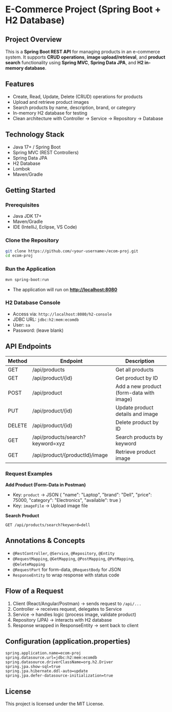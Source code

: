 # E-Commerce Project (Spring Boot + H2 Database)

## Project Overview

This is a **Spring Boot REST API** for managing products in an e-commerce system. It supports **CRUD operations**, **image upload/retrieval**, and **product search** functionality using **Spring MVC**, **Spring Data JPA**, and **H2 in-memory database**.

## Features

* Create, Read, Update, Delete (CRUD) operations for products
* Upload and retrieve product images
* Search products by name, description, brand, or category
* In-memory H2 database for testing
* Clean architecture with Controller → Service → Repository → Database

## Technology Stack

* Java 17+ / Spring Boot
* Spring MVC (REST Controllers)
* Spring Data JPA
* H2 Database
* Lombok
* Maven/Gradle

## Getting Started

### Prerequisites

* Java JDK 17+
* Maven/Gradle
* IDE (IntelliJ, Eclipse, VS Code)

### Clone the Repository

```bash
git clone https://github.com/<your-username>/ecom-proj.git
cd ecom-proj
```

### Run the Application

```bash
mvn spring-boot:run
```

* The application will run on **[http://localhost:8080](http://localhost:8080)**

### H2 Database Console

* Access via: `http://localhost:8080/h2-console`
* JDBC URL: `jdbc:h2:mem:ecomdb`
* User: `sa`
* Password: (leave blank)

## API Endpoints

| Method | Endpoint                         | Description                              |
| ------ | -------------------------------- | ---------------------------------------- |
| GET    | /api/products                    | Get all products                         |
| GET    | /api/product/{id}                | Get product by ID                        |
| POST   | /api/product                     | Add a new product (form-data with image) |
| PUT    | /api/product/{id}                | Update product details and image         |
| DELETE | /api/product/{id}                | Delete product by ID                     |
| GET    | /api/products/search?keyword=xyz | Search products by keyword               |
| GET    | /api/product/{productId}/image   | Retrieve product image                   |

### Request Examples

**Add Product (Form-Data in Postman)**

* Key: `product` → JSON { "name": "Laptop", "brand": "Dell", "price": 75000, "category": "Electronics", "available": true }
* Key: `imageFile` → Upload image file

**Search Product**

```http
GET /api/products/search?keyword=dell
```

## Annotations & Concepts

* `@RestController`, `@Service`, `@Repository`, `@Entity`
* `@RequestMapping`, `@GetMapping`, `@PostMapping`, `@PutMapping`, `@DeleteMapping`
* `@RequestPart` for form-data, `@RequestBody` for JSON
* `ResponseEntity` to wrap response with status code

## Flow of a Request

1. Client (React/Angular/Postman) → sends request to `/api/...`
2. Controller → receives request, delegates to Service
3. Service → handles logic (process image, validate product)
4. Repository (JPA) → interacts with H2 database
5. Response wrapped in ResponseEntity → sent back to client

## Configuration (application.properties)

```properties
spring.application.name=ecom-proj
spring.datasource.url=jdbc:h2:mem:ecomdb
spring.datasource.driverClassName=org.h2.Driver
spring.jpa.show-sql=true
spring.jpa.hibernate.ddl-auto=update
spring.jpa.defer-datasource-initialization=true
```

## License

This project is licensed under the MIT License.
